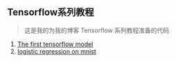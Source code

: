 ## Tensorflow系列教程

> 这是我的为我的博客 Tensorflow 系列教程准备的代码

1. [The first tensorflow model](src/linear_regression/simple_linear_regression.py)
2. [logistic regression on mnist](src/logistic_regression/logistic_regression_on_mnist.py)